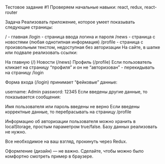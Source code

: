 Тестовое задание #1
Проверяем начальные навыки: react, redux, react-router

Задача
Реализовать приложение, которое умеет показывать следующие страницы:

/ - главная
/login - страница ввода логина и пароля
/news - страница с новостями (любая однотипная информация)
/profile - страница с произвольным текстом, недоступная без авторизации
На сайте, в шапке или подвале реализовать ссылки:

На главную (/)
Новости (/news)
Профиль (/profile)
Если пользователь кликает на страницу “профиля” и он не “авторизован” - перекидывать на страницу /login

Форма входа (/login) принимает “фейковые” данные:

username: Admin
password: 12345
Если введены другие данные, то показывается сообщения:

Имя пользователя или пароль введены не верно
Если введены корректные данные, то перебрасывать на страницу /profile

Информацию об авторизации пользователя можно хранить в localStorage, простым параметром true/false. Базу данных реализовать не нужно.

Все необходимое на ваш взгляд, прокинуть через Redux.

Оформление (дизайн) — не важно. Сделайте, чтобы можно было комфортно смотреть пример в браузере.